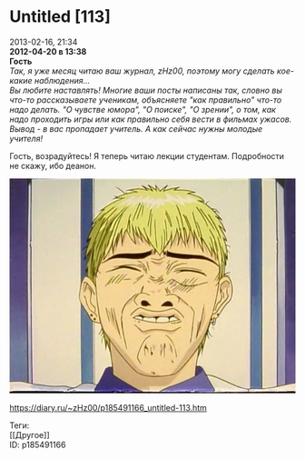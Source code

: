 Untitled [113]
===============

   
 2013-02-16, 21:34   
   **2012-04-20 в 13:38   
 Гость**    
  *Так, я уже месяц читаю ваш журнал, zHz00, поэтому могу сделать кое-какие наблюдения...   
 Вы любите наставлять! Многие ваши посты написаны так, словно вы что-то рассказываете ученикам, объясняете "как правильно" что-то надо делать. "О чувстве юмора", "О поиске", "О зрении", о том, как надо проходить игры или как правильно себя вести в фильмах ужасов.   
 Вывод - в вас пропадает учитель. А как сейчас нужны молодые учителя!*    
   
 Гость, возрадуйтесь! Я теперь читаю лекции студентам. Подробности не скажу, ибо деанон.   
   
  ![](pics/ffd0919df46c.jpg)    
    
 <https://diary.ru/~zHz00/p185491166_untitled-113.htm>   
   
 Теги:   
 [[Другое]]   
 ID: p185491166